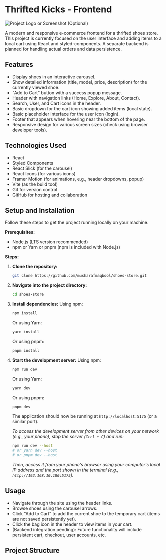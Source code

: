 # Thrifted Kicks - Frontend

![Project Logo or Screenshot (Optional)](/logoooo.jpg)

A modern and responsive e-commerce frontend for a thrifted shoes store. This project is currently focused on the user interface and adding items to a local cart using React and styled-components. A separate backend is planned for handling actual orders and data persistence.

## Features

*   Display shoes in an interactive carousel.
*   Show detailed information (title, model, price, description) for the currently viewed shoe.
*   "Add to Cart" button with a success popup message.
*   Header with navigation links (Home, Explore, About, Contact).
*   Search, User, and Cart icons in the header.
*   Basic dropdown for the cart icon showing added items (local state).
*   Basic placeholder interface for the user icon (login).
*   Footer that appears when hovering near the bottom of the page.
*   Responsive design for various screen sizes (check using browser developer tools).

## Technologies Used

*   React
*   Styled Components
*   React Slick (for the carousel)
*   React Icons (for various icons)
*   Framer Motion (for animations, e.g., header dropdowns, popup)
*   Vite (as the build tool)
*   Git for version control
*   GitHub for hosting and collaboration

## Setup and Installation

Follow these steps to get the project running locally on your machine.

**Prerequisites:**

*   Node.js (LTS version recommended)
*   npm or Yarn or pnpm (npm is included with Node.js)

**Steps:**

1.  **Clone the repository:**
    ```bash
    git clone https://github.com/musharafmaqbool/shoes-store.git
    ```
2.  **Navigate into the project directory:**
    ```bash
    cd shoes-store
    ```
3.  **Install dependencies:**
    Using npm:
    ```bash
    npm install
    ```
    Or using Yarn:
    ```bash
    yarn install
    ```
    Or using pnpm:
    ```bash
    pnpm install
    ```
4.  **Start the development server:**
    Using npm:
    ```bash
    npm run dev
    ```
    Or using Yarn:
    ```bash
    yarn dev
    ```
    Or using pnpm:
    ```bash
    pnpm dev
    ```

    The application should now be running at `http://localhost:5175` (or a similar port).

    *To access the development server from other devices on your network (e.g., your phone), stop the server (`Ctrl + C`) and run:*
    ```bash
    npm run dev --host
    # or yarn dev --host
    # or pnpm dev --host
    ```
    *Then, access it from your phone's browser using your computer's local IP address and the port shown in the terminal (e.g., `http://192.168.10.180:5175`).*

## Usage

*   Navigate through the site using the header links.
*   Browse shoes using the carousel arrows.
*   Click "Add to Cart" to add the current shoe to the temporary cart (items are not saved persistently yet).
*   Click the bag icon in the header to view items in your cart.
*   (Backend integration pending): Future functionality will include persistent cart, checkout, user accounts, etc.

## Project Structure
